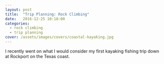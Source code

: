 ```yaml
---
layout: post
title:  "Trip Planning: Rock Climbing"
date:   2016-12-25 10:18:00
categories: 
  - rock climbing
  - trip planning
cover: /assets/images/covers/coastal-kayaking.jpg
---
```


I recently went on what I would consider my first kayaking fishing trip down at Rockport on the Texas coast.